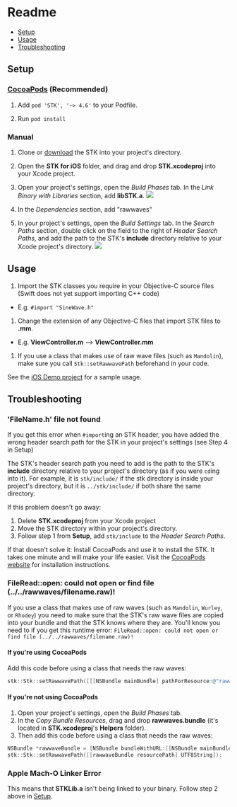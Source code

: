 # Readme

* [Setup](#setup)
* [Usage](#usage)
* [Troubleshooting](#troubleshooting)

## Setup

### [CocoaPods](https://cocoapods.org) (Recommended)

1. Add `pod 'STK', '~> 4.6'` to your Podfile.

1. Run `pod install`

### Manual

1. Clone or [download][download_link] the STK into your project's directory.

1. Open the **STK for iOS** folder, and drag and drop **STK.xcodeproj** into your Xcode project.

1. Open your project's settings, open the *Build Phases* tab. In the *Link Binary with Libraries* section, add **libSTK.a**.
![][linking_libSTK_screenshot]

1. In the *Dependencies* section, add "rawwaves"

1. In your project's settings, open the *Build Settings* tab. In the *Search Paths* section, double click on the field to the right of *Header Search Paths*, and add the path to the STK's **include** directory relative to your Xcode project's directory.
![][header_search_paths_screenshot]


## Usage

1. Import the STK classes you require in your Objective-C source files (Swift does not yet support importing C++ code)
  * E.g. `#import "SineWave.h"`

1. Change the extension of any Objective-C files that import STK files to **.mm**.
  * E.g. **ViewController.m** —> **ViewController.mm**

1. If you use a class that makes use of raw wave files (such as `Mandolin`), make sure you call `Stk::setRawwavePath` beforehand in your code.

See the [iOS Demo project](..projects/demo/iOS%20Demo) for a sample usage.


## Troubleshooting

### 'FileName.h' file not found

If you get this error when `#import`ing an STK header, you have added the wrong header search path for the STK in your project's settings (see Step 4 in Setup)

The STK's header search path you need to add is the path to the STK's **include** directory relative to your project's directory (as if you were `cd`ing into it). For example, it is `stk/include/` if the stk directory is inside your project's directory, but it is `../stk/include/` if both share the same directory.

If this problem doesn't go away:

1. Delete **STK.xcodeproj** from your Xcode project
1. Move the STK directory within your project's directory.
1. Follow step 1 from **Setup**, add `stk/include` to the *Header Search Paths*.

If that doesn't solve it:
Install CocoaPods and use it to install the STK. It takes one minute and will make your life easier. Visit the [CocoaPods website](https://cocoapods.org) for installation instructions.

### FileRead::open: could not open or find file (../../rawwaves/filename.raw)!

If you use a class that makes use of raw waves (such as `Mandolin`, `Wurley`, or `Rhodey`) you need to make sure that the STK's raw wave files are copied into your bundle and that the STK knows where they are. You'll know you need to if you get this runtime error:
`FileRead::open: could not open or find file (../../rawwaves/filename.raw)!`

#### If you're using CocoaPods

Add this code before using a class that needs the raw waves:
```objective-c
stk::Stk::setRawwavePath([[[NSBundle mainBundle] pathForResource:@"rawwaves" ofType:@"bundle"] UTF8String]);
```

#### If you're not using CocoaPods

1. Open your project's settings, open the *Build Phases* tab.
1. In the *Copy Bundle Resources*, drag and drop **rawwaves.bundle** (it's located in **STK.xcodeproj**'s **Helpers** folder).
1. Then add this code before using a class that needs the raw waves:

```objective-c
NSBundle *rawwaveBundle = [NSBundle bundleWithURL:[[NSBundle mainBundle] URLForResource:@"rawwaves" withExtension:@"bundle"]];
stk::Stk::setRawwavePath([[rawwaveBundle resourcePath] UTF8String]);
```

### Apple Mach-O Linker Error

This means that **STKLib.a** isn't being linked to your binary. Follow step 2 above in [Setup](#setup).


[download_link]: https://github.com/thestk/stk/archive/master.zip
[linking_libSTK_screenshot]: http://i.imgur.com/cLbGrtq.png
[header_search_paths_screenshot]: http://i.imgur.com/iBTC06h.png
[rawwaves_scheme_screenshot]: http://i.imgur.com/PKd7epf.png
